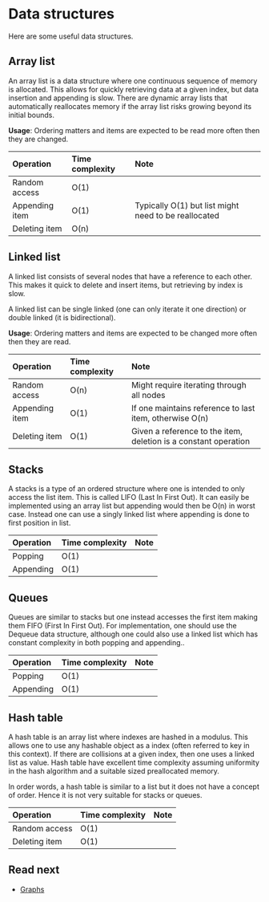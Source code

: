 # Data structures

Here are some useful data structures.

## Array list

An array list is a data structure where one continuous sequence of memory is
allocated. This allows for quickly retrieving data at a given index, but data
insertion and appending is slow. There are dynamic array lists that
automatically reallocates memory if the array list risks growing beyond its
initial bounds.

**Usage**: Ordering matters and items are expected to be read more often then
they are changed.

| Operation      | Time complexity | Note                                                 |
| :------------- | :-------------- | :--------------------------------------------------- |
| Random access  | O(1)            |                                                      |
| Appending item | O(1)            | Typically O(1) but list might need to be reallocated |
| Deleting item  | O(n)            |                                                      |

## Linked list

A linked list consists of several nodes that have a reference to each other.
This makes it quick to delete and insert items, but retrieving by index is slow.

A linked list can be single linked (one can only iterate it one direction) or
double linked (it is bidirectional).

**Usage**: Ordering matters and items are expected to be changed more often then
they are read.

| Operation      | Time complexity | Note                                                            |
| :------------- | :-------------- | :-------------------------------------------------------------- |
| Random access  | O(n)            | Might require iterating through all nodes                       |
| Appending item | O(1)            | If one maintains reference to last item, otherwise O(n)         |
| Deleting item  | O(1)            | Given a reference to the item, deletion is a constant operation |

## Stacks

A stacks is a type of an ordered structure where one is intended to only access
the list item. This is called LIFO (Last In First Out). It can easily be
implemented using an array list but appending would then be O(n) in worst case.
Instead one can use a singly linked list where appending is done to first
position in list.

| Operation | Time complexity | Note |
| :-------- | :-------------- | :--- |
| Popping   | O(1)            |      |
| Appending | O(1)            |      |

## Queues

Queues are similar to stacks but one instead accesses the first item making them
FIFO (First In First Out). For implementation, one should use the Dequeue data
structure, although one could also use a linked list which has constant
complexity in both popping and appending..

| Operation | Time complexity | Note |
| :-------- | :-------------- | :--- |
| Popping   | O(1)            |      |
| Appending | O(1)            |      |

## Hash table

A hash table is an array list where indexes are hashed in a modulus. This allows
one to use any hashable object as a index (often referred to key in this
context). If there are collisions at a given index, then one uses a linked list
as value. Hash table have excellent time complexity assuming uniformity in the
hash algorithm and a suitable sized preallocated memory.

In order words, a hash table is similar to a list but it does not have a concept
of order. Hence it is not very suitable for stacks or queues.

| Operation     | Time complexity | Note |
| :------------ | :-------------- | :--- |
| Random access | O(1)            |      |
| Deleting item | O(1)            |      |

## Read next

- [Graphs](graphs)
